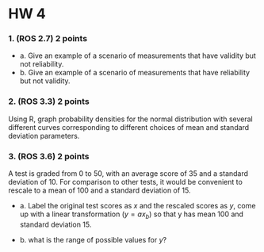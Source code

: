 # HW 4


### 1. (ROS 2.7) 2 points

- a. Give an example of a scenario of measurements that have validity but not reliability.
- b. Give an example of a scenario of measurements that have reliability but not validity.


### 2. (ROS 3.3) 2 points

Using R, graph probability densities for the normal distribution with several different curves corresponding to different choices of mean and standard deviation parameters. 

### 3. (ROS 3.6) 2 points

A test is graded from 0 to 50, with an average score of 35 and a standard deviation of 10. For comparison to other tests, it would be convenient to rescale to a mean of 100 and a standard deviation of 15.

- a. Label the original test scores as $x$ and the rescaled scores as $y$, come up with a linear transformation ($y = ax _ b$) so that y has mean 100 and standard deviation 15.

- b. what is the range of possible values for $y$?

